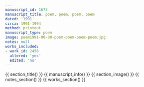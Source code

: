 ```yaml
---
manuscript_id: 1673
manuscript_title: poem, poem, poem, poem
dated: '1991'
circa: 1991-1994
method: printout
manuscript_type: poem
image: poem1991-00-00-poem-poem-poem-poem.jpg
notes: null
works_included:
- work_id: 2456
  altered: 'yes'
  edited: 'no'
---
```


{{ section_title() }}
{{ manuscript_info() }}
{{ section_image() }}
{{ notes_section() }}
{{ works_section() }}
